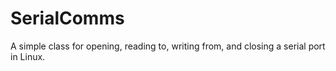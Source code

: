 SerialComms
===========

A simple class for opening, reading to, writing from, and closing a serial port in Linux.
